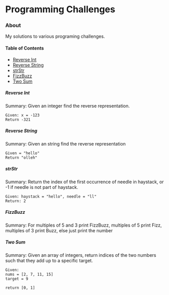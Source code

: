 # Programming Challenges

### About 
My solutions to various programing challenges.  

#### Table of Contents
* [Reverse Int](#reverse-int)
* [Reverse String](#reverse-string)
* [strStr](#strstr)
* [FizzBuzz](#fizzbuzz)
* [Two Sum](#two-sum)

##### Reverse Int
Summary: Given an integer find the reverse representation.
```
Given: x = -123 
Return -321
```


##### Reverse String
Summary: Given an string find the reverse representation 

```
Given = "hello" 
Return "olleh"
``` 

##### strStr
Summary: Return the index of the first occurrence of needle in haystack, or -1 if needle is not part of haystack.

```
Given: haystack = "hello", needle = "ll" 
Return: 2
```

##### FizzBuzz
Summary: For multiples of 5 and 3 print FizzBuzz, multiples of 5 print Fizz, multiples of 3 print Buzz, else just print the number

##### Two Sum
Summary: Given an array of integers, return indices of the two numbers such that they add up to a specific target.
```
Given:
nums = [2, 7, 11, 15] 
target = 9

return [0, 1]
```
